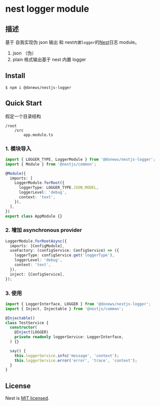 # nest logger module

## 描述

基于 自我实现伪 json 输出 和 nest`内置logger`的[Nest](https://github.com/nestjs/nest)日志 module。

1. json （伪）
2. plain 格式输出基于 nest 内置 logger

## Install

```shell script
$ npm i @donews/nestjs-logger
```

## Quick Start

假定一个目录结构

```
/root
    /src
        app.module.ts
```

### 1. 模块导入

```typescript
import { LOGGER_TYPE, LoggerModule } from '@donews/nestjs-logger';
import { Module } from '@nestjs/common';

@Module({
  imports: [
    LoggerModule.forRoot({
      loggerType: LOGGER_TYPE.JSON_MODEL,
      loggerLevel: 'debug',
      context: 'text',
    }),
  ],
})
export class AppModule {}
```

### 2. 增加 asynchronous provider

```typescript
LoggerModule.forRootAsync({
  imports: [ConfigModule],
  useFactory: (configService: ConfigService) => ({
    loggerType: configService.get('loggerType'),
    loggerLevel: 'debug',
    context: 'text',
  }),
  inject: [ConfigService],
});
```

### 3. 使用

```typescript
import { LoggerInterface, LOGGER } from '@donews/nestjs-logger';
import { Inject, Injectable } from '@nestjs/common';

@Injectable()
class TestService {
  constructor(
    @Inject(LOGGER)
    private readonly loggerService: LoggerInterface,
  ) {}

  say() {
    this.loggerService.info('message', 'context');
    this.loggerService.error('error', 'trace', 'context');
  }
}
```

## License

Nest is [MIT licensed](LICENSE).
